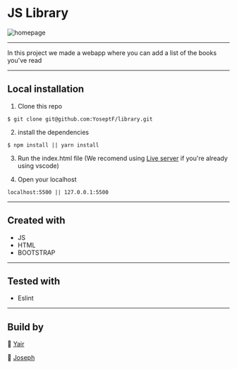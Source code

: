 # JS Library

![homepage](https://i.imgur.com/qy75hBv.png)

---

In this project we made a webapp where you can add a list of the books you've read

---

## Local installation

1. Clone this repo
```
$ git clone git@github.com:YoseptF/library.git
``` 
2. install the dependencies
```
$ npm install || yarn install
```
3. Run the index.html file (We recomend using [Live server](https://marketplace.visualstudio.com/items?itemName=ritwickdey.LiveServer) if you're already using vscode)

4. Open your localhost
```
localhost:5500 || 127.0.0.1:5500
``` 

---

## Created with

- JS
- HTML
- BOOTSTRAP

---

## Tested with

- Eslint

---

## Build by 
👤 [Yair](https://github.com/YairFernando67)

👤 [Joseph](https://github.com/YoseptF)
